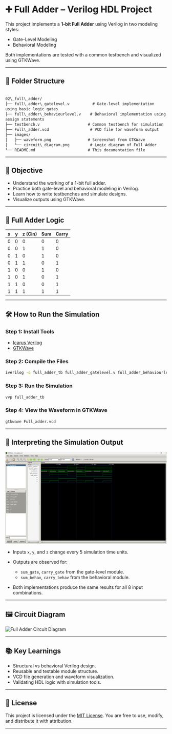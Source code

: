 

# ➕ Full Adder – Verilog HDL Project

This project implements a **1-bit Full Adder** using Verilog in two modeling styles:

- Gate-Level Modeling
- Behavioral Modeling

Both implementations are tested with a common testbench and visualized using GTKWave.

---

## 📁 Folder Structure

```

02\_full\_adder/
├── full\_adder\_gatelevel.v          # Gate-level implementation using basic logic gates
├── full\_adder\_behaviourlevel.v    # Behavioral implementation using assign statements
├── testbench.v                     # Common testbench for simulation
├── Full\_adder.vcd                  # VCD file for waveform output
├── images/
│   ├── waveform.png                # Screenshot from GTKWave
│   └── circuit\_diagram.png         # Logic diagram of Full Adder
└── README.md                       # This documentation file

````

---

## 🎯 Objective

- Understand the working of a 1-bit full adder.
- Practice both gate-level and behavioral modeling in Verilog.
- Learn how to write testbenches and simulate designs.
- Visualize outputs using GTKWave.

---

## 🧠 Full Adder Logic

| x | y | z (Cin) | Sum | Carry |
|---|---|----------|-----|--------|
| 0 | 0 |   0      |  0  |   0    |
| 0 | 0 |   1      |  1  |   0    |
| 0 | 1 |   0      |  1  |   0    |
| 0 | 1 |   1      |  0  |   1    |
| 1 | 0 |   0      |  1  |   0    |
| 1 | 0 |   1      |  0  |   1    |
| 1 | 1 |   0      |  0  |   1    |
| 1 | 1 |   1      |  1  |   1    |

---

## 🛠️ How to Run the Simulation

### Step 1: Install Tools

- [Icarus Verilog](https://steveicarus.github.io/iverilog/)
- [GTKWave](http://gtkwave.sourceforge.net/)

### Step 2: Compile the Files

```bash
iverilog -o full_adder_tb full_adder_gatelevel.v full_adder_behaviourlevel.v testbench.v
````

### Step 3: Run the Simulation

```bash
vvp full_adder_tb
```

### Step 4: View the Waveform in GTKWave

```bash
gtkwave Full_adder.vcd
```

---

## 🧪 Interpreting the Simulation Output

![GTKWave Screenshot](images/waveform.png)

* Inputs `x`, `y`, and `z` change every 5 simulation time units.
* Outputs are observed for:

  * `sum_gate`, `carry_gate` from the gate-level module.
  * `sum_behav`, `carry_behav` from the behavioral module.
* Both implementations produce the same results for all 8 input combinations.

---

## 🖼️ Circuit Diagram

![Full Adder Circuit Diagram](images/circuit_diagram.png)

---

## 📚 Key Learnings

* Structural vs behavioral Verilog design.
* Reusable and testable module structure.
* VCD file generation and waveform visualization.
* Validating HDL logic with simulation tools.

---

## 📄 License

This project is licensed under the [MIT License](../LICENSE). You are free to use, modify, and distribute it with attribution.

---

